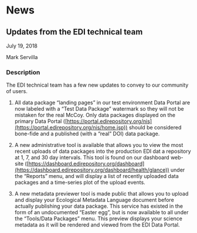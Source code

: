 # News 

## Updates from the EDI technical team

July 19, 2018

Mark Servilla

### Description

The EDI technical team has a few new updates to convey to our community of users.

1. All data package “landing pages” in our test environment Data Portal are now labeled with a “Test Data Package” watermark so they will not be mistaken for the real McCoy. Only data packages displayed on the primary Data Portal ([https://portal.edirepository.org/nis](https://portal.edirepository.org/nis/home.jsp)) should be considered bone-fide and a published (with a “real” DOI) data package.

2. A new administrative tool is available that allows you to view the most recent uploads of data packages into the production EDI dat a repository at 1, 7, and 30 day intervals. This tool is found on our dashboard web-site ([https://dashboard.edirepository.org/dashboard](https://dashboard.edirepository.org/dashboard/health/glance))  under the “Reports” menu, and will display a list of recently uploaded data packages and a time-series plot of the upload events.

3. A new metadata previewer tool is made public that allows you to upload and display your Ecological Metadata Language document before actually publishing your data package. This service has existed in the form of an undocumented “Easter egg”, but is now available to all under the “Tools/Data Packages” menu. This preview displays your science metadata as it will be rendered and viewed from the EDI Data Portal.

<!-- News -->

